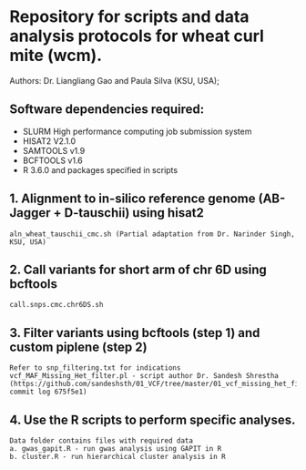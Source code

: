 # Repository for scripts and data analysis protocols for wheat curl mite (wcm).

Authors: Dr. Liangliang Gao and Paula Silva (KSU, USA);

## Software dependencies required: 
- SLURM High performance computing job submission system
- HISAT2 V2.1.0
- SAMTOOLS v1.9 
- BCFTOOLS v1.6 
- R 3.6.0 and packages specified in scripts

## 1. Alignment to in-silico reference genome (AB-Jagger + D-tauschii) using hisat2
	aln_wheat_tauschii_cmc.sh (Partial adaptation from Dr. Narinder Singh, KSU, USA)

## 2. Call variants for short arm of chr 6D  using bcftools
	call.snps.cmc.chr6DS.sh
	
## 3. Filter variants using bcftools (step 1) and custom piplene (step 2)
	Refer to snp_filtering.txt for indications
	vcf_MAF_Missing_Het_filter.pl - script author Dr. Sandesh Shrestha (https://github.com/sandeshsth/01_VCF/tree/master/01_vcf_missing_het_filter, commit log 675f5e1)

## 4. Use the R scripts to perform specific analyses.
	Data folder contains files with required data
	a. gwas_gapit.R - run gwas analysis using GAPIT in R
	b. cluster.R - run hierarchical cluster analysis in R
